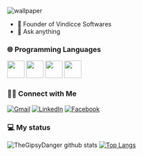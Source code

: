 ![wallpaper](https://user-images.githubusercontent.com/22872282/101290257-ca86d200-37df-11eb-8674-47979bc6121c.png)

- :wave: Founder of Vindicce Softwares
- 💬 Ask anything

### 🌐 Programming Languages

<img src="http://simpleicons.org/icons/node-dot-js.svg" width="40" height="40"/> <img src="https://simpleicons.org/icons/react.svg" width="40" height="40"/> <img src="http://simpleicons.org/icons/elixir.svg" width="40" height="40"/> <img src="http://simpleicons.org/icons/rubyonrails.svg" width="40" height="40"/>

### 🤝🏻 Connect with Me 

[![Gmail](https://img.shields.io/badge/-GMAIL-D14836?style=for-the-badge&logo=gmail&logoColor=white)](mailto:henriquebasshvf@gmail.com)
[![LinkedIn](https://img.shields.io/badge/-LINKEDIN-0077B5?style=for-the-badge&logo=linkedin&logoColor=white)](https://www.linkedin.com/in/renanfonte/)
[![Facebook](https://img.shields.io/badge/-FACEBOOK-3b5998?style=for-the-badge&logo=facebook&logoColor=white)](https://www.facebook.com/renan.henrique.771)

### :computer: My status

![TheGipsyDanger github stats](https://github-readme-stats.vercel.app/api?username=TheGipsyDanger&show_icons=true&theme=buefy)
[![Top Langs](https://github-readme-stats.vercel.app/api/top-langs/?username=TheGipsyDanger&layout=compact)](https://github.com/TheGipsyDanger/github-readme-stats)
